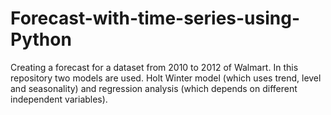 # Forecast-with-time-series-using-Python
Creating a forecast for a dataset from 2010 to 2012 of Walmart. In this repository two models are used. Holt Winter model (which uses trend, level and seasonality) and regression analysis (which depends on different independent variables).
